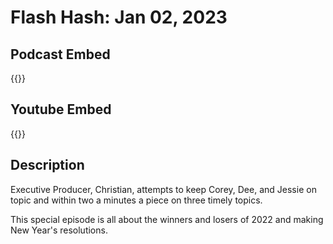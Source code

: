 # Flash Hash: Jan 02, 2023



## Podcast Embed
{{<podcast-embed url="https://embed.sounder.fm/play/497775">}}

## Youtube Embed
{{<youtube I3VMAqebmak>}}

## Description
Executive Producer, Christian, attempts to keep Corey, Dee, and Jessie on topic and within two a minutes a piece on three timely topics.  

This special episode is all about the winners and losers of 2022 and making New Year's resolutions.
